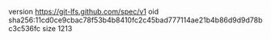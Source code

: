 version https://git-lfs.github.com/spec/v1
oid sha256:11cd0ce9cbac78f53b4b8410fc2c45bad777114ae21b4b86d9d9d78bc3c536fc
size 1213
